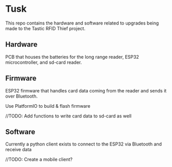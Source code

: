 # Tusk

This repo contains the hardware and software related to upgrades being made to the Tastic RFID Thief project. 


## Hardware

PCB that houses the batteries for the long range reader, ESP32 microcontroller, and sd-card reader.

## Firmware

ESP32 firmware that handles card data coming from the reader and sends it over Bluetooth.

Use PlatformIO to build & flash firmware

//TODO: Add functions to write card data to sd-card as well


## Software

Currently a python client exists to connect to the ESP32 via Bluetooth and receive data

//TODO: Create a mobile client?
